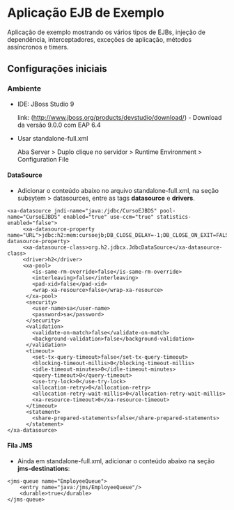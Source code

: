 # Aplicação EJB de Exemplo

Aplicação de exemplo mostrando os vários tipos de EJBs, injeção de dependência, interceptadores, exceções de aplicação, métodos assíncronos e timers.

## Configurações iniciais

### Ambiente

* IDE: JBoss Studio 9

	link: (http://www.jboss.org/products/devstudio/download/) - Download da versão 9.0.0 com EAP 6.4
	
* Usar standalone-full.xml

	Aba Server > Duplo clique no servidor > Runtime Environment > Configuration File
	
#### DataSource
	
* Adicionar o conteúdo abaixo no arquivo standalone-full.xml, na seção subsytem > datasources, entre as tags **datasource** e **drivers**.

```
<xa-datasource jndi-name="java:/jdbc/CursoEJBDS" pool-name="CursoEJBDS" enabled="true" use-ccm="true" statistics-enabled="false">
	 <xa-datasource-property name="URL">jdbc:h2:mem:cursoejb;DB_CLOSE_DELAY=-1;DB_CLOSE_ON_EXIT=FALSE;MVCC=true</xa-datasource-property>
	 <xa-datasource-class>org.h2.jdbcx.JdbcDataSource</xa-datasource-class>
	 <driver>h2</driver>
	 <xa-pool>
	    <is-same-rm-override>false</is-same-rm-override>
	    <interleaving>false</interleaving>
	    <pad-xid>false</pad-xid>
	    <wrap-xa-resource>false</wrap-xa-resource>
	  </xa-pool>
	  <security>
	    <user-name>sa</user-name>
	    <password>sa</password>
	  </security>
	  <validation>
	    <validate-on-match>false</validate-on-match>
	    <background-validation>false</background-validation>
	  </validation>
	  <timeout>
	    <set-tx-query-timeout>false</set-tx-query-timeout>
	    <blocking-timeout-millis>0</blocking-timeout-millis>
	    <idle-timeout-minutes>0</idle-timeout-minutes>
	    <query-timeout>0</query-timeout>
	    <use-try-lock>0</use-try-lock>
	    <allocation-retry>0</allocation-retry>
	    <allocation-retry-wait-millis>0</allocation-retry-wait-millis>
	    <xa-resource-timeout>0</xa-resource-timeout>
	  </timeout>
	  <statement>
	    <share-prepared-statements>false</share-prepared-statements>
	  </statement>
</xa-datasource>
```

#### Fila JMS

* Ainda em standalone-full.xml, adicionar o conteúdo abaixo na seção **jms-destinations**:

```
<jms-queue name="EmployeeQueue">
	<entry name="java:/jms/EmployeeQueue"/>
	<durable>true</durable>
</jms-queue>
```

	
